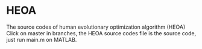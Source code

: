 # HEOA
The source codes of human evolutionary optimization algorithm (HEOA)
Click on master in branches, the HEOA source codes file is the source code, just run main.m on MATLAB.

